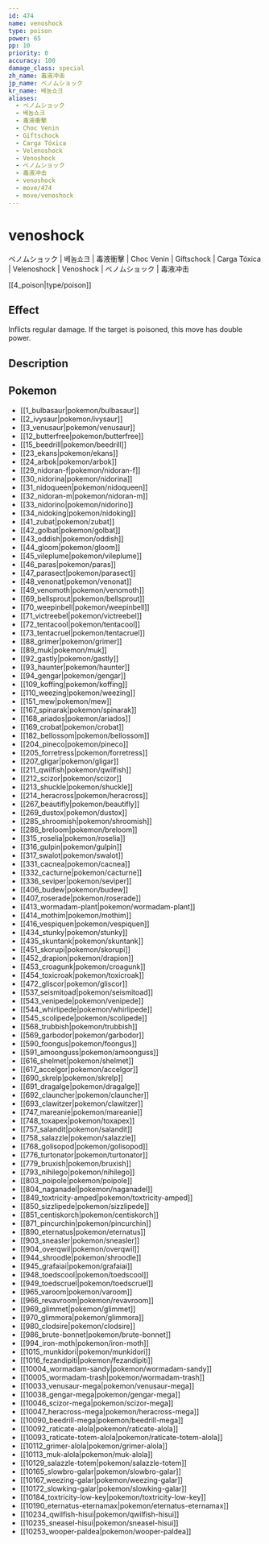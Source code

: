 ```yaml
---
id: 474
name: venoshock
type: poison
power: 65
pp: 10
priority: 0
accuracy: 100
damage_class: special
zh_name: 毒液冲击
jp_name: ベノムショック
kr_name: 베놈쇼크
aliases:
  - ベノムショック
  - 베놈쇼크
  - 毒液衝擊
  - Choc Venin
  - Giftschock
  - Carga Tóxica
  - Velenoshock
  - Venoshock
  - ベノムショック
  - 毒液冲击
  - venoshock
  - move/474
  - move/venoshock
---
```

# venoshock
    
ベノムショック | 베놈쇼크 | 毒液衝擊 | Choc Venin | Giftschock | Carga Tóxica | Velenoshock | Venoshock | ベノムショック | 毒液冲击

[[4_poison|type/poison]]

## Effect

Inflicts regular damage.  If the target is poisoned, this move has double power.

## Description



## Pokemon

- [[1_bulbasaur|pokemon/bulbasaur]]
- [[2_ivysaur|pokemon/ivysaur]]
- [[3_venusaur|pokemon/venusaur]]
- [[12_butterfree|pokemon/butterfree]]
- [[15_beedrill|pokemon/beedrill]]
- [[23_ekans|pokemon/ekans]]
- [[24_arbok|pokemon/arbok]]
- [[29_nidoran-f|pokemon/nidoran-f]]
- [[30_nidorina|pokemon/nidorina]]
- [[31_nidoqueen|pokemon/nidoqueen]]
- [[32_nidoran-m|pokemon/nidoran-m]]
- [[33_nidorino|pokemon/nidorino]]
- [[34_nidoking|pokemon/nidoking]]
- [[41_zubat|pokemon/zubat]]
- [[42_golbat|pokemon/golbat]]
- [[43_oddish|pokemon/oddish]]
- [[44_gloom|pokemon/gloom]]
- [[45_vileplume|pokemon/vileplume]]
- [[46_paras|pokemon/paras]]
- [[47_parasect|pokemon/parasect]]
- [[48_venonat|pokemon/venonat]]
- [[49_venomoth|pokemon/venomoth]]
- [[69_bellsprout|pokemon/bellsprout]]
- [[70_weepinbell|pokemon/weepinbell]]
- [[71_victreebel|pokemon/victreebel]]
- [[72_tentacool|pokemon/tentacool]]
- [[73_tentacruel|pokemon/tentacruel]]
- [[88_grimer|pokemon/grimer]]
- [[89_muk|pokemon/muk]]
- [[92_gastly|pokemon/gastly]]
- [[93_haunter|pokemon/haunter]]
- [[94_gengar|pokemon/gengar]]
- [[109_koffing|pokemon/koffing]]
- [[110_weezing|pokemon/weezing]]
- [[151_mew|pokemon/mew]]
- [[167_spinarak|pokemon/spinarak]]
- [[168_ariados|pokemon/ariados]]
- [[169_crobat|pokemon/crobat]]
- [[182_bellossom|pokemon/bellossom]]
- [[204_pineco|pokemon/pineco]]
- [[205_forretress|pokemon/forretress]]
- [[207_gligar|pokemon/gligar]]
- [[211_qwilfish|pokemon/qwilfish]]
- [[212_scizor|pokemon/scizor]]
- [[213_shuckle|pokemon/shuckle]]
- [[214_heracross|pokemon/heracross]]
- [[267_beautifly|pokemon/beautifly]]
- [[269_dustox|pokemon/dustox]]
- [[285_shroomish|pokemon/shroomish]]
- [[286_breloom|pokemon/breloom]]
- [[315_roselia|pokemon/roselia]]
- [[316_gulpin|pokemon/gulpin]]
- [[317_swalot|pokemon/swalot]]
- [[331_cacnea|pokemon/cacnea]]
- [[332_cacturne|pokemon/cacturne]]
- [[336_seviper|pokemon/seviper]]
- [[406_budew|pokemon/budew]]
- [[407_roserade|pokemon/roserade]]
- [[413_wormadam-plant|pokemon/wormadam-plant]]
- [[414_mothim|pokemon/mothim]]
- [[416_vespiquen|pokemon/vespiquen]]
- [[434_stunky|pokemon/stunky]]
- [[435_skuntank|pokemon/skuntank]]
- [[451_skorupi|pokemon/skorupi]]
- [[452_drapion|pokemon/drapion]]
- [[453_croagunk|pokemon/croagunk]]
- [[454_toxicroak|pokemon/toxicroak]]
- [[472_gliscor|pokemon/gliscor]]
- [[537_seismitoad|pokemon/seismitoad]]
- [[543_venipede|pokemon/venipede]]
- [[544_whirlipede|pokemon/whirlipede]]
- [[545_scolipede|pokemon/scolipede]]
- [[568_trubbish|pokemon/trubbish]]
- [[569_garbodor|pokemon/garbodor]]
- [[590_foongus|pokemon/foongus]]
- [[591_amoonguss|pokemon/amoonguss]]
- [[616_shelmet|pokemon/shelmet]]
- [[617_accelgor|pokemon/accelgor]]
- [[690_skrelp|pokemon/skrelp]]
- [[691_dragalge|pokemon/dragalge]]
- [[692_clauncher|pokemon/clauncher]]
- [[693_clawitzer|pokemon/clawitzer]]
- [[747_mareanie|pokemon/mareanie]]
- [[748_toxapex|pokemon/toxapex]]
- [[757_salandit|pokemon/salandit]]
- [[758_salazzle|pokemon/salazzle]]
- [[768_golisopod|pokemon/golisopod]]
- [[776_turtonator|pokemon/turtonator]]
- [[779_bruxish|pokemon/bruxish]]
- [[793_nihilego|pokemon/nihilego]]
- [[803_poipole|pokemon/poipole]]
- [[804_naganadel|pokemon/naganadel]]
- [[849_toxtricity-amped|pokemon/toxtricity-amped]]
- [[850_sizzlipede|pokemon/sizzlipede]]
- [[851_centiskorch|pokemon/centiskorch]]
- [[871_pincurchin|pokemon/pincurchin]]
- [[890_eternatus|pokemon/eternatus]]
- [[903_sneasler|pokemon/sneasler]]
- [[904_overqwil|pokemon/overqwil]]
- [[944_shroodle|pokemon/shroodle]]
- [[945_grafaiai|pokemon/grafaiai]]
- [[948_toedscool|pokemon/toedscool]]
- [[949_toedscruel|pokemon/toedscruel]]
- [[965_varoom|pokemon/varoom]]
- [[966_revavroom|pokemon/revavroom]]
- [[969_glimmet|pokemon/glimmet]]
- [[970_glimmora|pokemon/glimmora]]
- [[980_clodsire|pokemon/clodsire]]
- [[986_brute-bonnet|pokemon/brute-bonnet]]
- [[994_iron-moth|pokemon/iron-moth]]
- [[1015_munkidori|pokemon/munkidori]]
- [[1016_fezandipiti|pokemon/fezandipiti]]
- [[10004_wormadam-sandy|pokemon/wormadam-sandy]]
- [[10005_wormadam-trash|pokemon/wormadam-trash]]
- [[10033_venusaur-mega|pokemon/venusaur-mega]]
- [[10038_gengar-mega|pokemon/gengar-mega]]
- [[10046_scizor-mega|pokemon/scizor-mega]]
- [[10047_heracross-mega|pokemon/heracross-mega]]
- [[10090_beedrill-mega|pokemon/beedrill-mega]]
- [[10092_raticate-alola|pokemon/raticate-alola]]
- [[10093_raticate-totem-alola|pokemon/raticate-totem-alola]]
- [[10112_grimer-alola|pokemon/grimer-alola]]
- [[10113_muk-alola|pokemon/muk-alola]]
- [[10129_salazzle-totem|pokemon/salazzle-totem]]
- [[10165_slowbro-galar|pokemon/slowbro-galar]]
- [[10167_weezing-galar|pokemon/weezing-galar]]
- [[10172_slowking-galar|pokemon/slowking-galar]]
- [[10184_toxtricity-low-key|pokemon/toxtricity-low-key]]
- [[10190_eternatus-eternamax|pokemon/eternatus-eternamax]]
- [[10234_qwilfish-hisui|pokemon/qwilfish-hisui]]
- [[10235_sneasel-hisui|pokemon/sneasel-hisui]]
- [[10253_wooper-paldea|pokemon/wooper-paldea]]


